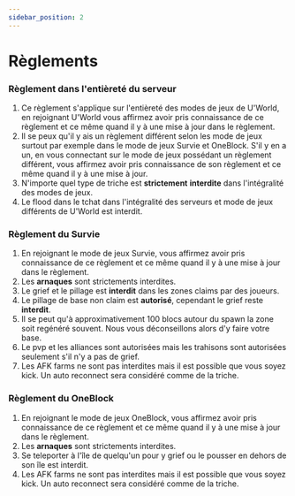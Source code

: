 ```yaml
---
sidebar_position: 2
---
```


# Règlements

### Règlement dans l'entièreté du serveur

1. Ce règlement s'applique sur l'entièreté des modes de jeux de U'World, en rejoignant U'World vous affirmez avoir pris connaissance de ce règlement et ce même quand il y à une mise à jour dans le règlement.
2. Il se peux qu'il y ais un règlement différent selon les mode de jeux surtout par exemple dans le mode de jeux Survie et OneBlock. S'il y en a un, en vous connectant sur le mode de jeux possédant un règlement différent, vous affirmez avoir pris connaissance de son règlement et ce même quand il y à une mise à jour.
3. N'importe quel type de triche est **strictement** **interdite** dans l'intégralité des modes de jeux.
4. Le flood dans le tchat dans l'intégralité des serveurs et mode de jeux différents de U'World est interdit.

### Règlement du Survie

1. En rejoignant le mode de jeux Survie, vous affirmez avoir pris connaissance de ce règlement et ce même quand il y à une mise à jour dans le règlement.
2. Les **arnaques** sont strictements interdites.
3. Le grief et le pillage est **interdit** dans les zones claims par des joueurs.
4. Le pillage de base non claim est **autorisé**, cependant le grief reste **interdit**.
5. Il se peut qu'à approximativement 100 blocs autour du spawn la zone soit regénéré souvent. Nous vous déconseillons alors d'y faire votre base.
6. Le pvp et les alliances sont autorisées mais les trahisons sont autorisées seulement s'il n'y a pas de grief.
7. Les AFK farms ne sont pas interdites mais il est possible que vous soyez kick. Un auto reconnect sera considéré comme de la triche.

### Règlement du OneBlock

1. En rejoignant le mode de jeux OneBlock, vous affirmez avoir pris connaissance de ce règlement et ce même quand il y à une mise à jour dans le règlement.
2. Les **arnaques** sont strictements interdites.
3. Se teleporter à l'île de quelqu'un pour y grief ou le pousser en dehors de son île est interdit.
4. Les AFK farms ne sont pas interdites mais il est possible que vous soyez kick. Un auto reconnect sera considéré comme de la triche.